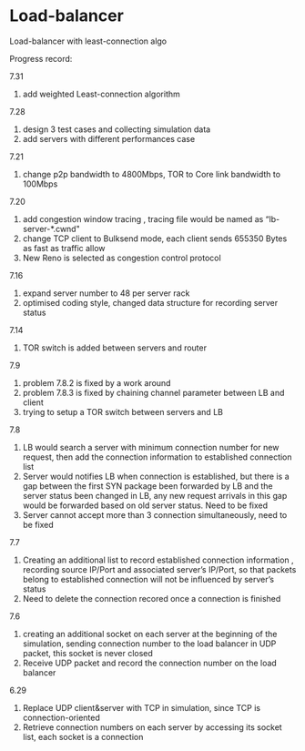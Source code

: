 # Load-balancer
Load-balancer with least-connection algo


Progress record:

7.31

1. add weighted Least-connection algorithm

7.28

1. design 3 test cases and collecting simulation data
2. add servers with different performances case

7.21

1. change p2p bandwidth to 4800Mbps, TOR to Core link bandwidth to 100Mbps

7.20

1. add congestion window tracing , tracing file would be named as “lb-server-*.cwnd"
2. change TCP client to Bulksend mode, each client sends 655350 Bytes as fast as traffic allow
3. New Reno is selected as congestion control protocol

7.16

1. expand server number to 48 per server rack
2. optimised coding style, changed data structure for recording server status

7.14
1. TOR switch is added between servers and router

7.9

1. problem 7.8.2 is fixed by a work around 
2. problem 7.8.3 is fixed by chaining channel parameter between LB and client
3. trying to setup a TOR switch between servers and LB

7.8

1. LB would search a server with minimum connection number for new request, then add the connection information to established connection list
2. Server would notifies LB when connection is established, but there is a gap between the first SYN package been forwarded by LB and the server status been changed in LB, any new request arrivals in this gap would be forwarded based on old server status. Need to be fixed
3. Server cannot accept more than 3 connection simultaneously, need to be fixed

7.7

1. Creating an additional list to record established connection information , recording source IP/Port and associated server’s IP/Port, so that packets belong to established connection will not be influenced by server’s status
2. Need to delete the connection recored once a connection is finished

7.6 

1. creating an additional socket on each server at the beginning of the simulation, sending connection number to the load balancer in UDP packet, this socket is never closed
2. Receive UDP packet and record the connection number on the load balancer 

6.29

1. Replace UDP client&server with TCP in simulation, since TCP is connection-oriented 
2. Retrieve connection numbers on each server by accessing its socket list, each socket is a connection 
